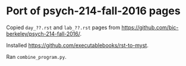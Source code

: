 # Port of psych-214-fall-2016 pages

Copied `day_??.rst` and `lab_??.rst` pages from
<https://github.com/bic-berkeley/psych-214-fall-2016/>.

Installed <https://github.com/executablebooks/rst-to-myst>.

Ran `combine_program.py`.
